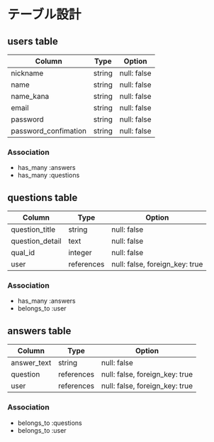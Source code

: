 # テーブル設計

## users table

| Column                | Type    | Option       |
| ----------------------| ------- | ------------ |
| nickname              | string  | null: false  |
| name                  | string  | null: false  |
| name_kana             | string  | null: false  |
| email                 | string  | null: false  |
| password              | string  | null: false  |
| password_confimation  | string  | null: false  |

### Association
- has_many :answers
- has_many :questions


## questions table

| Column           | Type        | Option                          |
| -----------------| ----------- | ------------------------------- |
| question_title   | string      | null: false                     |
| question_detail  | text        | null: false                     |
| qual_id          | integer     | null: false                     |
| user             | references  | null: false, foreign_key: true  |

### Association
- has_many :answers
- belongs_to :user


## answers table

| Column         | Type        | Option                          |
| -------------- | ----------- | ------------------------------- |
| answer_text    | string      | null: false                     |
| question       | references  | null: false, foreign_key: true  |
| user           | references  | null: false, foreign_key: true  |

### Association
- belongs_to :questions
- belongs_to :user
